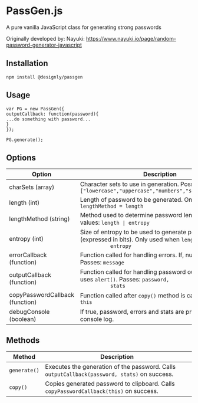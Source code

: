 # PassGen.js
A pure vanilla JavaScript class for generating strong passwords

Originally developed by: Nayuki:
https://www.nayuki.io/page/random-password-generator-javascript

## Installation

```
npm install @designly/passgen
```

## Usage
```
var PG = new PassGen({
outputCallback: function(password){
...do something with password...
}
});

PG.generate();
```
## Options

<table>
  <thead>
    <tr>
      <th>Option</th>
      <th>Description</th>
      <th>Default Value</th>
    </tr>
  </thead>
  <tbody>
    <tr>
      <td>charSets (array)</td>
      <td>Character sets to use in generation. Possible values:
        <code>["lowercase","uppercase","numbers","symbols","space"]</code></td>
      <td><code>["lowercase","uppercase","numbers","symbols"]</code></td>
    </tr>
    <tr>
      <td>length (int)</td>
      <td>Length of password to be generated. Only used when <code>lengthMethod = length</code></td>
      <td><code>10</code>
    <tr>
      <td>lengthMethod (string)</td>
      <td>Method used to determine password length. Possible values: <code>length | entropy</code></td>
      <td><code>length</code></td>
    </tr>
    <tr>
      <td>entropy (int)</td>
      <td>Size of entropy to be used to generate password (expressed in bits). Only used when <code>lengthMethod =
          entropy</code></td>
      <td><code>128</code>
    </tr>
    <tr>
      <td>errorCallback (function)</td>
      <td>Function called for handling errors. If, null, uses <code>alert()</code>. Passes: <code>message</code></td>
      <td><code>null</code></td>
    </tr>
    <tr>
      <td>outputCallback (function)</td>
      <td>Function called for handling password output. If, null, uses <code>alert()</code>. Passes: <code>password,
          stats</code></td>
      <td><code>null</code></td>
    </tr>
    <tr>
      <td>copyPasswordCallback (function)</td>
      <td>Function called after <code>copy()</code> method is called. Passes: <code>this</code></td>
      <td><code>null</code></td>
    </tr>
    <tr>
      <td>debugConsole (boolean)</td>
      <td>If true, password, errors and stats are printed to the console log.</td>
      <td><code>false</code></td>
    </tr>
  </tbody>
</table>

## Methods

<table>
  <thead>
    <tr>
      <th>Method</th>
      <th>Description</th>
    </tr>
  </thead>
  <tbody>
    <tr>
      <td><code>generate()</code></td>
      <td>Executes the generation of the password. Calls <code>outputCallback(password, stats)</code> on success.
    </tr>
    <tr>
      <td><code>copy()</code></td>
      <td>Copies generated password to clipboard. Calls <code>copyPasswordCallback(this)</code> on success.
    </tr>
  </tbody>
</table>